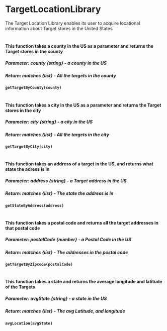 # TargetLocationLibrary
The Target Location Library enables its user to acquire locational information about Target stores in the United States
#
#### This function takes a county in the US as a parameter and returns the Target stores in the county
##### Parameter: county {string} - a county in the US
##### Return: matches {list} - All the targets in the county
**`getTargetByCounty(county)`**
#

#### This function takes a city in the US as a parameter and returns the Target stores in the city
##### Parameter: city {string} - a city in the US
##### Return: matches {list} - All the targets in the city
**`getTargetByCity(city)`**
#

#### This function takes an address of a target in the US, and returns what state the adress is in
##### Parameter: address {string} - a Target address in the US
##### Return: matches {list} - The state the address is in
**`getStateByAddress(address)`**
#

#### This function takes a postal code and returns all the target addresses in that postal code
##### Parameter: postalCode {number} - a Postal Code in the US
##### Return: matches {list} - The addresses in the postal code
**`getTargetByZipcode(postalCode)`**
#

#### This function takes a state and returns the average longitude and latitude of the Targets
##### Parameter: avgState {string} - a state in the US
##### Return: matches {list} - The avg Latitude, and longitude
**`avgLocation(avgState)`**

